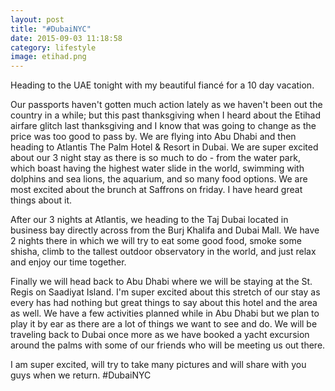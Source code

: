 ```yaml
---
layout: post
title: "#DubaiNYC"
date: 2015-09-03 11:18:58
category: lifestyle
image: etihad.png
---
```

Heading to the UAE tonight with my beautiful fiancé for a 10 day vacation.

Our passports haven't gotten much action lately as we haven't been out the country in a while; but this past thanksgiving when I heard about the Etihad airfare glitch last thanksgiving and I know that was going to change as the price was too good to pass by.  We are flying into Abu Dhabi and then heading to Atlantis The Palm Hotel &amp; Resort in Dubai.  We are super excited about our 3 night stay as there is so much to do - from the water park, which boast having the highest water slide in the world, swimming with dolphins and sea lions, the aquarium, and so many food options.  We are most excited about the brunch at Saffrons on friday.  I have heard great things about it.

After our 3 nights at Atlantis, we heading to the Taj Dubai located in business bay directly across from the Burj Khalifa and Dubai Mall.  We have 2 nights there in which we will try to eat some good food, smoke some shisha, climb to the tallest outdoor observatory in the world, and just relax and enjoy our time together.

Finally we will head back to Abu Dhabi where we will be staying at the St. Regis on Saadiyat Island.  I'm super excited about this stretch of our stay as every has had nothing but great things to say about this hotel and the area as well.  We have a few activities planned while in Abu Dhabi but we plan to play it by ear as there are a lot of things we want to see and do.  We will be traveling back to Dubai once more as we have booked a yacht excursion around the palms with some of our friends who will be meeting us out there.

I am super excited, will try to take many pictures and will share with you guys when we return. #DubaiNYC